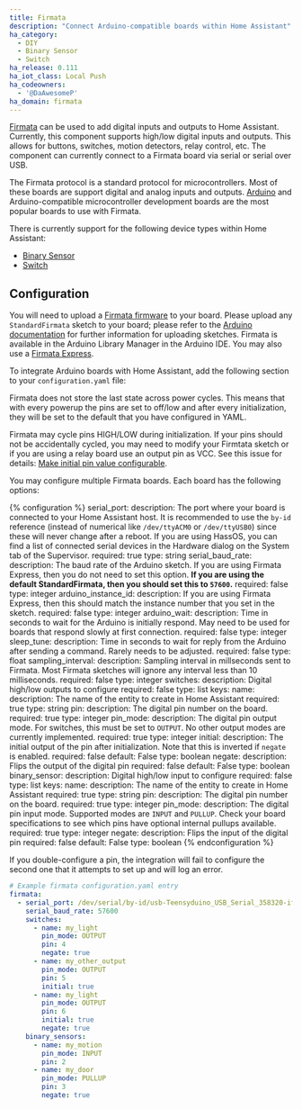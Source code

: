 ```yaml
---
title: Firmata
description: "Connect Arduino-compatible boards within Home Assistant"
ha_category:
  - DIY
  - Binary Sensor
  - Switch
ha_release: 0.111
ha_iot_class: Local Push
ha_codeowners:
  - '@DaAwesomeP'
ha_domain: firmata
---
```


[Firmata](https://github.com/firmata/protocol) can be used to add digital inputs and outputs to Home Assistant. Currently, this component supports high/low digital inputs and outputs. This allows for buttons, switches, motion detectors, relay control, etc. The component can currently connect to a Firmata board via serial or serial over USB.

The Firmata protocol is a standard protocol for microcontrollers. Most of these boards are support digital and analog inputs and outputs. [Arduino](https://www.arduino.cc/) and Arduino-compatible microcontroller development boards are the most popular boards to use with Firmata.

There is currently support for the following device types within Home Assistant:

- [Binary Sensor](#binary_sensor)
- [Switch](#switches)

## Configuration

You will need to upload a [Firmata firmware](https://github.com/firmata/) to your board. Please upload any `StandardFirmata` sketch to your board; please refer to the [Arduino documentation](https://www.arduino.cc/en/Main/Howto) for further information for uploading sketches. Firmata is available in the Arduino Library Manager in the Arduino IDE. You may also use a [Firmata Express](https://github.com/MrYsLab/FirmataExpress).

To integrate Arduino boards with Home Assistant, add the following section to your `configuration.yaml` file:

<div class='note warning'>
Firmata does not store the last state across power cycles. This means that with every powerup the pins are set to off/low and after every initialization, they will be set to the default that you have configured in YAML.
</div>

<div class='note warning'>

Firmata may cycle pins HIGH/LOW during initialization. If your pins should not be accidentally cycled, you may need to modify your Firmtata sketch or if you are using a relay board use an output pin as VCC. See this issue for details: [Make initial pin value configurable](https://github.com/firmata/arduino/issues/166).

</div>

You may configure multiple Firmata boards. Each board has the following options:

{% configuration %}
serial_port:
  description: The port where your board is connected to your Home Assistant host. It is recommended to use the `by-id` reference (instead of numerical like `/dev/ttyACM0` or `/dev/ttyUSB0`) since these will never change after a reboot. If you are using HassOS, you can find a list of connected serial devices in the Hardware dialog on the System tab of the Supervisor.
  required: true
  type: string
serial_baud_rate:
  description: The baud rate of the Arduino sketch. If you are using Firmata Express, then you do not need to set this option. **If you are using the default StandardFirmata, then you should set this to `57600`.**
  required: false
  type: integer
arduino_instance_id:
  description: If you are using Firmata Express, then this should match the instance number that you set in the sketch.
  required: false
  type: integer
arduino_wait:
  description: Time in seconds to wait for the Arduino is initially respond. May need to be used for boards that respond slowly at first connection.
  required: false
  type: integer
sleep_tune:
  description: Time in seconds to wait for reply from the Arduino after sending a command. Rarely needs to be adjusted.
  required: false
  type: float
sampling_interval:
  description: Sampling interval in millseconds sent to Firmata. Most Firmata sketches will ignore any interval less than 10 milliseconds.
  required: false
  type: integer
switches:
  description: Digital high/low outputs to configure
  required: false
  type: list
  keys:
    name:
      description: The name of the entity to create in Home Assistant
      required: true
      type: string
    pin:
      description: The digital pin number on the board.
      required: true
      type: integer
    pin_mode:
      description: The digital pin output mode. For switches, this must be set to `OUTPUT`. No other output modes are currently implemented.
      required: true
      type: integer
    initial:
      description: The initial output of the pin after initialization. Note that this is inverted if `negate` is enabled.
      required: false
      default: False
      type: boolean
    negate:
      description: Flips the output of the digital pin
      required: false
      default: False
      type: boolean
binary_sensor:
  description: Digital high/low input to configure
  required: false
  type: list
  keys:
    name:
      description: The name of the entity to create in Home Assistant
      required: true
      type: string
    pin:
      description: The digital pin number on the board.
      required: true
      type: integer
    pin_mode:
      description: The digital pin input mode. Supported modes are `INPUT` and `PULLUP`. Check your board specifications to see which pins have optional internal pullups available.
      required: true
      type: integer
    negate:
      description: Flips the input of the digital pin
      required: false
      default: False
      type: boolean
{% endconfiguration %}

<div class='note'>
If you double-configure a pin, the integration will fail to configure the second one that it attempts to set up and will log an error.
</div>

```yaml
# Example firmata configuration.yaml entry
firmata:
  - serial_port: /dev/serial/by-id/usb-Teensyduino_USB_Serial_358320-if00
    serial_baud_rate: 57600
    switches:
      - name: my_light
        pin_mode: OUTPUT
        pin: 4
        negate: true
      - name: my_other_output
        pin_mode: OUTPUT
        pin: 5
        initial: true
      - name: my_light
        pin_mode: OUTPUT
        pin: 6
        initial: true
        negate: true
    binary_sensors:
      - name: my_motion
        pin_mode: INPUT
        pin: 2
      - name: my_door
        pin_mode: PULLUP
        pin: 3
        negate: true
```
